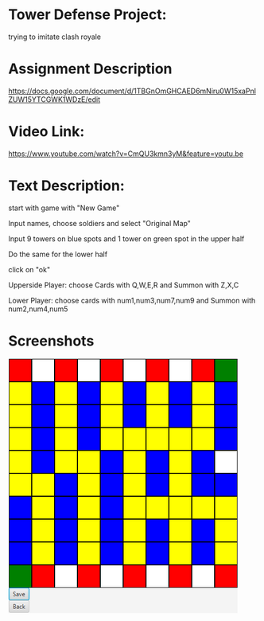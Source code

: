 # Tower Defense Project:
trying to imitate clash royale



# Assignment Description

https://docs.google.com/document/d/1TBGnOmGHCAED6mNiru0W15xaPnlZUW15YTCGWK1WDzE/edit

# Video Link:

https://www.youtube.com/watch?v=CmQU3kmn3yM&feature=youtu.be


# Text Description:

start with game with "New Game"

Input names, choose soldiers and select "Original Map"

Input 9 towers on blue spots and 1 tower on green spot in the upper half

Do the same for the lower half

click on "ok"

Upperside Player: choose Cards with Q,W,E,R and Summon with Z,X,C

Lower Player: choose cards with num1,num3,num7,num9 and Summon with num2,num4,num5

# Screenshots

![alt text](https://github.com/Excadurus/Tower-Defense/blob/master/docs/Level%20Editor.png "Level Editor")

